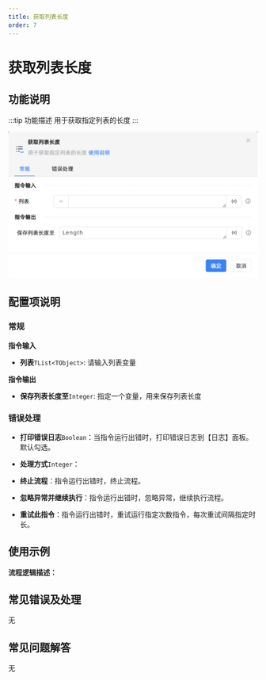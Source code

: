 ```yaml
---
title: 获取列表长度
order: 7
---
```


# 获取列表长度

## 功能说明

:::tip 功能描述
用于获取指定列表的长度
:::

![获取列表长度](../../../assets/获取列表长度_command.png)

## 配置项说明

### 常规

**指令输入**

- **列表**`TList<TObject>`: 请输入列表变量


**指令输出**

- **保存列表长度至**`Integer`: 指定一个变量，用来保存列表长度

### 错误处理

- **打印错误日志**`Boolean`：当指令运行出错时，打印错误日志到【日志】面板。默认勾选。

- **处理方式**`Integer`：

 - **终止流程**：指令运行出错时，终止流程。

 - **忽略异常并继续执行**：指令运行出错时，忽略异常，继续执行流程。

 - **重试此指令**：指令运行出错时，重试运行指定次数指令，每次重试间隔指定时长。

## 使用示例

**流程逻辑描述：** 

## 常见错误及处理

无

## 常见问题解答

无

